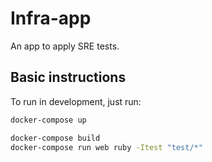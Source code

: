 # Infra-app

An app to apply SRE tests.

## Basic instructions

To run in development, just run:

```sh
docker-compose up
```

```sh
docker-compose build
docker-compose run web ruby -Itest "test/*"
```
